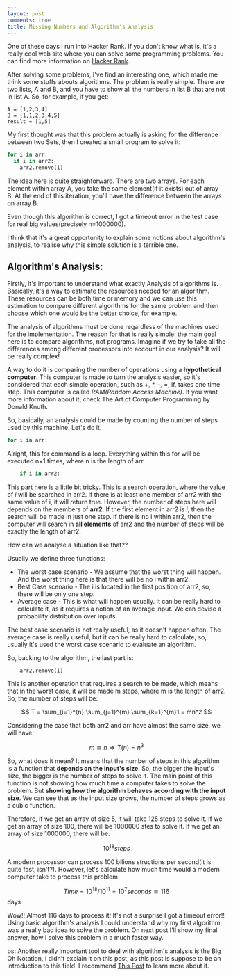 ```yaml
---
layout: post
comments: true
title: Missing Numbers and Algorithm's Analysis
---
```


One of these days I run into Hacker Rank. If you don't know what is, it's a really cool web site where you can solve some programming problems. You can find more information on [Hacker Rank](www.hackerrank.com).

After solving some problems, I've find an interesting one, which made me think some stuffs abouts algorithms.
The problem is really simple. There are two lists, A and B, and you have to show all the numbers in list B that are not in list A.
So, for example, if you get:

```
A = [1,2,3,4]
B = [1,1,2,3,4,5]
result = [1,5]
```

My first thought was that this problem actually is asking for the difference between two Sets, then I created a small program to solve it:

```python
for i in arr:
  if i in arr2:
    arr2.remove(i)
```

The idea here is quite straighforward. There are two arrays. For each element within array A, you take the same element(if it exists) out of array B.
At the end of this iteration, you'll have the difference between the arrays on array B.

Even though this algorithm is correct, I got a timeout error in the test case for real big values(precisely n=1000000).

I think that it's a great opportunity to explain some notions about algorithm's analysis, to realise why this simple solution is a terrible one.

## Algorithm's Analysis:

Firstly, it's important to understand what exactly Analysis of algorithms is. Basically, it's a way to estimate the resources needed for an algorithm. These resources can be both time or memory and we can use this estimation to compare different algorithms for the same problem and then choose which one would be the better choice, for example.

The analysis of algorithms must be done regardless of the machines used for the implementation. The reason for that is really simple: the main goal here is to compare algorithms, not programs. Imagine if we try to take all the differences among different processors into account in our analysis? It will be really complex! 

A way to do it is comparing the number of operations using a **hypothetical computer**. This computer is made to turn the analysis easier, so it's considered that each simple operation, such as +, \*, -, =, if, takes one time step. This computer is called *RAM(Random Access Machine)*. If you want more information about it, check The Art of Computer Programming by Donald Knuth.

So, basically, an analysis could be made by counting the number of steps used by this machine. Let's do it.

```python
for i in arr:
```
Alright, this for command is a loop. Everything within this for will be executed n+1 times, where n is the length of arr.

```python
    if i in arr2:
```

This part here is a little bit tricky. This is a search operation, where the value of *i* will be searched in arr2. If there is at least one member of arr2 with the same value of i, it will return true. However, the number of steps here will depends on the members of **arr2**. If the first element in arr2 is *i*, then the search will be made in just one step. If there is no i within arr2, then the computer will search in **all elements** of arr2 and the number of steps will be exactly the length of arr2.

How can we analyse a situation like that??

Usually we define three functions:

* The worst case scenario - We assume that the worst thing will happen. And the worst thing here is that there will be no i within arr2.
* Best Case scenario - The i is located in the first position of arr2, so, there will be only one step.
* Average case - This is what will happen usually. It can be really hard to calculate it, as it requires a notion of an average input. We can devise a probability distribution over inputs.

The best case scenario is not really useful, as it doesn't happen often.
The average case is really useful, but it can be really hard to calculate, so, usually it's used the worst case scenario to evaluate an algorithm. 

So, backing to the algorithm, the last part is:

```python
    arr2.remove(i)
```

This is another operation that requires a search to be made, which means that in the worst case, it will be made m steps, where m is the length of arr2.
So, the number of steps will be:

$$ T = \sum_{i=1}^{n} \sum_{j=1}^{m} \sum_{k=1}^{m}1 = mn^2 $$

Considering the case that both arr2 and arr have almost the same size, we will have:

$$ 
m \cong n \Longrightarrow T(n) = n^3 $$

So, what does it mean? It means that the number of steps in this algorithm is a function that **depends on the input's size**. So, the bigger the input's size, the bigger is the number of steps to solve it. The main point of this function is not showing how much time a computer takes to solve the problem. But **showing how the algorithm behaves according with the input size**. 
We can see that as the input size grows, the number of steps grows as a cubic function.

Therefore, if we get an array of size 5, it will take 125 steps to solve it. If we get an array of size 100, there will be 1000000 stes to solve it. If we get an array of size 1000000, there will be:

$$ 10 ^{18} steps $$

A modern processor can process 100 bilions structions per second(it is quite fast, isn't?). However, let's calculate how much time would a modern computer take to process this problem

$$ Time = 10^{18} / 10^{11} = 10^7 seconds \cong 116 $$ days

Wow!! Almost 116 days to process it! It's not a surprise I got a timeout error!!
Using basic algorithm's analysis I could understand why my first algorithm was a really bad idea to solve the problem. On next post I'll show my final answer, how I solve this problem in a much faster way.

ps: Another really important tool to deal with algorithm's analysis is the Big Oh Notation, I didn't explain it on this post, as this post is suppose to be an introduction to this field.
I recommend [This Post](https://rob-bell.net/2009/06/a-beginners-guide-to-big-o-notation/) to learn more about it.
